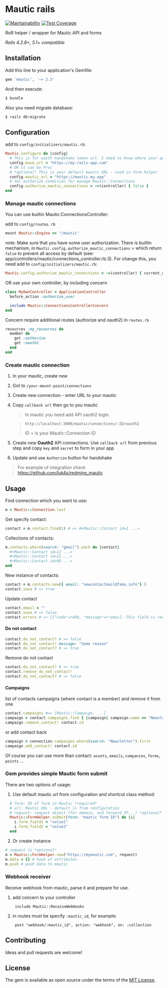 # Mautic rails
[![Maintainability](https://api.codeclimate.com/v1/badges/c8cd605b5e021fb841d1/maintainability)](https://codeclimate.com/github/luk4s/mautic-rails/maintainability)
[![Test Coverage](https://api.codeclimate.com/v1/badges/c8cd605b5e021fb841d1/test_coverage)](https://codeclimate.com/github/luk4s/mautic-rails/test_coverage)
 
RoR helper / wrapper for Mautic API and forms

*Rails 4.2.8+, 5.1+ compatible*

## Installation
Add this line to your application's Gemfile:

```ruby
gem 'mautic', '~> 2.3'
```

And then execute:
```bash
$ bundle
```
Also you need migrate database:
```bash
$ rails db:migrate
```

## Configuration

add to `config/initializers/mautic.rb`:
```ruby
Mautic.configure do |config|
  # This is for oauth handshake token url. I need to know where your app listen
  config.base_url = "https://my-rails-app.com"
  # OR it can be Proc 
  # *optional* This is your default mautic URL - used in form helper 
  config.mautic_url = "https://mautic.my.app"
  # Set authorize condition for manage Mautic::Connections
  config.authorize_mautic_connections = ->(controller) { false }
end
```
### Manage mautic connections
You can use builtin Mautic:ConnectionsController:

add to `config/routes.rb`
```ruby
mount Mautic::Engine => "/mautic"
```
note: Make sure that you have some user authorization. There is builtin mechanism, in `Mautic.config.authorize_mautic_connections` = which return `false` to prevent all access by default (see: app/controllers/mautic/connections_controller.rb:3). For change this, you need add to `config/initializers/mautic.rb`:
```ruby
Mautic.config.authorize_mautic_connections = ->(controller) { current_user.admin? }
```

OR use your own controller, by including concern 
```ruby
class MyOwnController < ApplicationController
  before_action :authorize_user

  include Mautic::ConnectionsControllerConcern
end
```
Concern require additional routes (authorize and oauth2) in `routes.rb`
```ruby
resources :my_resources do
  member do
    get :authorize
    get :oauth2
  end
end
```

### Create mautic connection
  
1. In your mautic, create new
2. Got to `/your-mount-point/connections`
3. Create new connection - enter URL to your mautic
4. Copy `callback url` then go to you mautic

      > In mautic you need add API oauth2 login.

      > ```
      > http://localhost:3000/mautic/connections/:ID/oauth2
      > ```
      > ID = is your Mautic::Connection ID
          
5. Create new **Oauth2** API connections. Use `callback url` from previous step and copy `key` and `secret` to form in your app
6. Update and use `Authorize`  button for handshake

> For example of integration check https://github.com/luk4s/redmine_mautic
      
     
## Usage

   Find connection which you want to use:
  ```ruby
  m = Mautic::Connection.last
  ```
  Get specify contact:
  ```ruby
  contact = m.contact.find(1) # => #<Mautic::Contact id=1 ...>
  ```
  Collections of contacts:
  ```ruby
  m.contacts.where(search: "gmail").each do |contact|
    #<Mautic::Contact id=12 ...>
    #<Mautic::Contact id=21 ...>
    #<Mautic::Contact id=99 ...>
  end
  ```
  New instance of contacts:
  ```ruby
  contact = m.contacts.new({ email: "newcontactmail@fake.info"} )
  contact.save # => true
  ```
  Update contact
  ```ruby
  contact.email = ""
  contact.save # => false
  contact.errors # => [{"code"=>400, "message"=>"email: This field is required.", "details"=>{"email"=>["This field is required."]}}]
  ```
  #### Do not contact
  ```ruby
  contact.do_not_contact? # => false
  contact.do_not_contact! message: "Some reason"
  contact.do_not_contact? # => true
  ```
  Remove do not contact
  ```ruby
  contact.do_not_contact? # => true
  contact.remove_do_not_contact!
  contact.do_not_contact? # => false
  ```
  #### Campaigns
  list of contacts campaigns (where contact is a member) and remove it from one
  ```ruby
  contact.campaigns #=> [Mautic::Campaign, ...]
  campaign = contact.campaigns.find { |campaign| campaign.name == "Newsletter" }
  campaign.remove_contact! contact.id
  ```
  or add contact back
  ```ruby
  campaign = connection.campaigns.where(search: "Newsletter").first
  campaign.add_contact! contact.id
  ```
  Of course you can use more than contact: `assets`, `emails`, `companies`, `forms`, `points` ...
### Gem provides simple Mautic form submit
There are two options of usage:
  1. Use default mautic url from configuration and shortcut class method:
  ```ruby
    # form: ID of form in Mautic *required*
    # url: Mautic URL - default is from configuration
    # request: request object (for domain, and forward IP...) *optional*
    Mautic::FormHelper.submit(form: "mautic form ID") do |i|
      i.form_field1 = "value1"
      i.form_field2 = "value2"
    end
  ``` 
  2. Or create instance
  ```ruby
  # request is *optional*
  m = Mautic::FormHelper.new("https://mymautic.com", request)
  m.data = {} # hash of attributes
  m.push # push data to mautic 
  ```
  
### Webhook receiver
Receive webhook from mautic, parse it and prepare for use.

  1. add concern to your controller
      
          include Mautic::ReceiveWebHooks
  2. in routes must be specify `:mautic_id`, for example:
  
          post "webhook/:mautic_id", action: "webhook", on: :collection
          
## Contributing
Ideas and pull requests are welcome!

## License
The gem is available as open source under the terms of the [MIT License](http://opensource.org/licenses/MIT).
